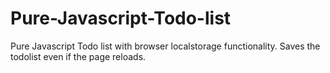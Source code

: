 # Pure-Javascript-Todo-list
Pure Javascript Todo list with browser localstorage functionality. Saves the todolist even if the page reloads.


